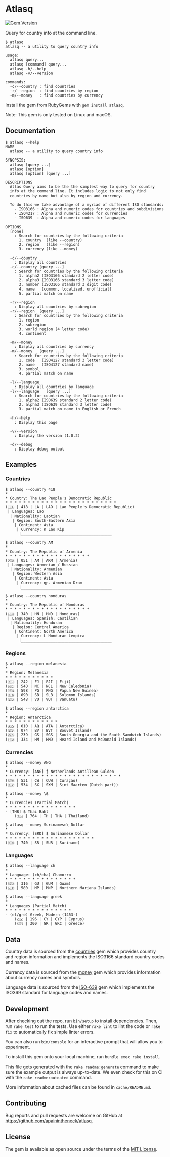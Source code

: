 # Atlasq
[![Gem Version](https://badge.fury.io/rb/atlasq.svg)](https://badge.fury.io/rb/atlasq)

Query for country info at the command line.

```console
$ atlasq 
atlasq -- a utility to query country info

usage:
  atlasq query...
  atlasq [command] query...
  atlasq -h/--help
  atlasq -v/--version

commands:
  -c/--country : find countries
  -r/--region  : find countries by region
  -m/--money   : find countries by currency

```

Install the gem from RubyGems with `gem install atlasq`.

Note: This gem is only tested on Linux and macOS.

## Documentation

```console
$ atlasq --help
NAME
  atlasq -- a utility to query country info

SYNOPSIS:
  atlasq [query ...]
  atlasq [option]
  atlasq [option] [query ...]

DESCRIPTIONS
  Atlas Query aims to be the the simplest way to query for country
  info at the command line. It includes logic to not only find
  countries by name but also by region and currency.

  To do this we take advantage of a myriad of different ISO standards:
    - ISO3166 : Alpha and numeric codes for countries and subdivisions
    - ISO4217 : Alpha and numeric codes for currencies
    - ISO639  : Alpha and numeric codes for languages

OPTIONS
  [none]
    : Search for countries by the following criteria
      1. country  (like --country)
      2. region   (like --region)
      3. currency (like --money)

  -c/--country
    : Display all countries
  -c/--country [query ...]
    : Search for countries by the following criteria
      1. alpha2 (ISO3166 standard 2 letter code)
      2. alpha3 (ISO3166 standard 3 letter code)
      3. number (ISO3166 standard 3 digit code)
      4. name   (common, localized, unofficial)
      5. partial match on name

  -r/--region
    : Display all countries by subregion
  -r/--region  [query ...]
    : Search for countries by the following criteria
      1. region
      2. subregion
      3. world region (4 letter code)
      4. continent

  -m/--money
    : Display all countries by currency
  -m/--money   [query ...]
    : Search for countries by the following criteria
      1. code   (ISO4127 standard 3 letter code)
      2. name   (ISO4127 standard name)
      3. symbol
      4. partial match on name

  -l/--language
    : Display all countries by language
  -l/--language   [query ...]
    : Search for countries by the following criteria
      1. alpha2 (ISO639 standard 2 letter code)
      2. alpha3 (ISO639 standard 3 letter code)
      3. partial match on name in English or French

  -h/--help
    : Display this page

  -v/--version
    : Display the version (1.0.2)

  -d/--debug
    : Display debug output

```

## Examples

### Countries

```console
$ atlasq --country 418
*
* Country: The Lao People's Democratic Republic
* * * * * * * * * * * * * * * * * * * * * * * * *
(🇱🇦 | 418 | LA | LAO | Lao People's Democratic Republic)
 | Languages: Lao
  | Nationality: Laotian
   | Region: South-Eastern Asia
    | Continent: Asia
     | Currency: ₭ Lao Kip
      |________________________________________

```

```console
$ atlasq --country AM
*
* Country: The Republic of Armenia
* * * * * * * * * * * * * * * * * * *
(🇦🇲 | 051 | AM | ARM | Armenia)
 | Languages: Armenian / Russian
  | Nationality: Armenian
   | Region: Western Asia
    | Continent: Asia
     | Currency: դր. Armenian Dram
      |________________________________________

```

```console
$ atlasq --country honduras
*
* Country: The Republic of Honduras
* * * * * * * * * * * * * * * * * * *
(🇭🇳 | 340 | HN | HND | Honduras)
 | Languages: Spanish; Castilian
  | Nationality: Honduran
   | Region: Central America
    | Continent: North America
     | Currency: L Honduran Lempira
      |________________________________________

```

### Regions

```console
$ atlasq --region melanesia
*
* Region: Melanesia
* * * * * * * * * * *
(🇫🇯 | 242 | FJ | FJI | Fiji)
(🇳🇨 | 540 | NC | NCL | New Caledonia)
(🇵🇬 | 598 | PG | PNG | Papua New Guinea)
(🇸🇧 | 090 | SB | SLB | Solomon Islands)
(🇻🇺 | 548 | VU | VUT | Vanuatu)

```

```console
$ atlasq --region antarctica
*
* Region: Antarctica
* * * * * * * * * * * *
(🇦🇶 | 010 | AQ | ATA | Antarctica)
(🇧🇻 | 074 | BV | BVT | Bouvet Island)
(🇬🇸 | 239 | GS | SGS | South Georgia and the South Sandwich Islands)
(🇭🇲 | 334 | HM | HMD | Heard Island and McDonald Islands)

```

### Currencies

```console
$ atlasq --money ANG
*
* Currency: [ANG] ƒ Netherlands Antillean Gulden
* * * * * * * * * * * * * * * * * * * * * * * * * *
(🇨🇼 | 531 | CW | CUW | Curaçao)
(🇸🇽 | 534 | SX | SXM | Sint Maarten (Dutch part))

```

```console
$ atlasq --money \฿
*
* Currencies (Partial Match)
* * * * * * * * * * * * * * * *
- [THB] ฿ Thai Baht
    (🇹🇭 | 764 | TH | THA | Thailand)

```

```console
$ atlasq --money Surinamese\ Dollar
*
* Currency: [SRD] $ Surinamese Dollar
* * * * * * * * * * * * * * * * * * * *
(🇸🇷 | 740 | SR | SUR | Suriname)

```

### Languages

```console
$ atlasq --language ch
*
* Language: (ch/cha) Chamorro
* * * * * * * * * * * * * * * *
(🇬🇺 | 316 | GU | GUM | Guam)
(🇲🇵 | 580 | MP | MNP | Northern Mariana Islands)

```

```console
$ atlasq --language greek
*
* Languages (Partial Match)
* * * * * * * * * * * * * * *
- (el/gre) Greek, Modern (1453-)
    (🇨🇾 | 196 | CY | CYP | Cyprus)
    (🇬🇷 | 300 | GR | GRC | Greece)

```

## Data

Country data is sourced from the [countries](https://github.com/countries/countries) gem which provides country and region information and implements the ISO3166 standard country codes and names.

Currency data is sourced from the [money](https://github.com/RubyMoney/money) gem which provides information about currency names and symbols.

Language data is sourced from the [ISO-639](https://github.com/xwmx/iso-639) gem which implements the ISO369 standard for language codes and names.

## Development

After checking out the repo, run `bin/setup` to install dependencies. Then, run `rake test` to run the tests. Use either `rake lint` to lint the code or `rake fix` to automatically fix simple linter errors.

You can also run `bin/console` for an interactive prompt that will allow you to experiment.

To install this gem onto your local machine, run `bundle exec rake install`.

This file gets generated with the `rake readme:generate` command to make sure the example output is always up-to-date. We even check for this on CI with the `rake readme:outdated` command.

More information about cached files can be found in `cache/README.md`.

## Contributing

Bug reports and pull requests are welcome on GitHub at https://github.com/apainintheneck/atlasq.

## License

The gem is available as open source under the terms of the [MIT License](https://opensource.org/licenses/MIT).

